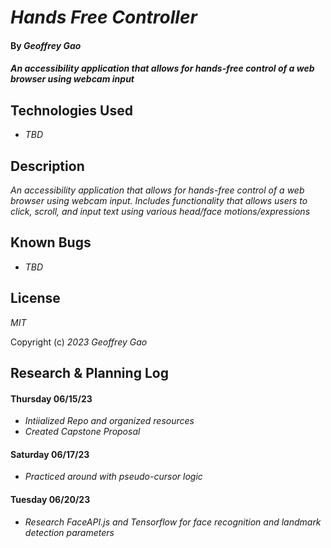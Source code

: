 # _Hands Free Controller_

#### By _Geoffrey Gao_

#### _An accessibility application that allows for hands-free control of a web browser using webcam input_

## Technologies Used

* _TBD_

## Description

_An accessibility application that allows for hands-free control of a web browser using webcam input. Includes functionality that allows users to click, scroll, and input text using various head/face motions/expressions_

## Known Bugs

* _TBD_

## License

_MIT_

Copyright (c) _2023_ _Geoffrey Gao_

## Research & Planning Log
#### Thursday 06/15/23
* _Intiialized Repo and organized resources_
* _Created Capstone Proposal_

#### Saturday 06/17/23
* _Practiced around with pseudo-cursor logic_

#### Tuesday 06/20/23
* _Research FaceAPI.js and Tensorflow for face recognition and landmark detection parameters_
